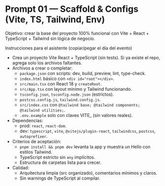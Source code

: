 # Prompt 01 — Scaffold & Configs (Vite, TS, Tailwind, Env)

Objetivo: crear la base del proyecto 100% funcional con Vite + React + TypeScript + Tailwind sin lógica de negocio.

Instrucciones para el asistente (copiar/pegar el día del evento)
- Crea un proyecto Vite React + TypeScript (sin tests). Si ya existe el repo, agrega solo los archivos faltantes.
- Archivos a crear o completar:
  - `package.json` con scripts: dev, build, preview, lint, type-check.
  - `index.html` básico con `<div id="root"></div>`.
  - `src/main.tsx` con React 18 y `createRoot`.
  - `src/App.tsx` con layout mínimo y Tailwind funcionando.
  - `tsconfig.json`, `tsconfig.node.json` (estrictos).
  - `postcss.config.js`, `tailwind.config.js`.
  - `src/index.css` con `@tailwind base; @tailwind components; @tailwind utilities;`.
  - `.env.example` solo con claves VITE_ (sin valores reales).
- Dependencias:
  - prod: `react`, `react-dom`.
  - dev: `typescript`, `vite`, `@vitejs/plugin-react`, `tailwindcss`, `postcss`, `autoprefixer`.
- Criterios de aceptación:
  - `pnpm install && pnpm dev` levanta la app y muestra un Hello con estilos Tailwind.
  - TypeScript estricto sin `any` implícitos.
  - Estructura de carpetas lista para crecer.
- Calidad:
  - Arquitectura limpia (src organizado), comentarios mínimos y claros.
  - Sin warnings de TypeScript al compilar.
